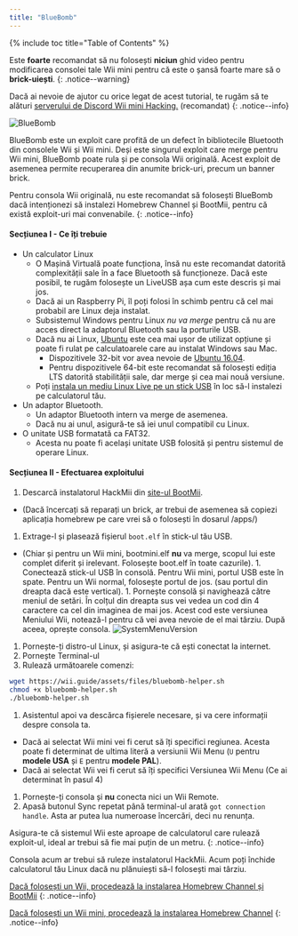 ```yaml
---
title: "BlueBomb"
---
```


{% include toc title="Table of Contents" %}

Este **foarte** recomandat să nu folosești **niciun** ghid video pentru modificarea consolei tale Wii mini pentru că este o șansă foarte mare să o **brick-uiești**.
{: .notice--warning}

Dacă ai nevoie de ajutor cu orice legat de acest tutorial, te rugăm să te alături [ serverului de Discord Wii mini Hacking.](https://discord.gg/6ryxnkS) (recomandat)
{: .notice--info}

![BlueBomb](/images/bluebomb.png)

BlueBomb este un exploit care profită de un defect în bibliotecile Bluetooth din consolele Wii și Wii mini. Deși este singurul exploit care merge pentru Wii mini, BlueBomb poate rula și pe consola Wii originală. Acest exploit de asemenea permite recuperarea din anumite brick-uri, precum un banner brick.

Pentru consola Wii originală, nu este recomandat să folosești BlueBomb dacă intenționezi să instalezi Homebrew Channel și BootMii, pentru că există exploit-uri mai convenabile.
{: .notice--info}

#### Secțiunea I - Ce îți trebuie
- Un calculator Linux
  - O Mașină Virtuală poate funcționa, însă nu este recomandat datorită complexității sale în a face Bluetooth să funcționeze. Dacă este posibil, te rugăm folosește un LiveUSB așa cum este descris și mai jos.
  - Dacă ai un Raspberry Pi, îl poți folosi în schimb pentru că cel mai probabil are Linux deja instalat.
  - Subsistemul Windows pentru Linux *nu va merge* pentru că nu are acces direct la adaptorul Bluetooth sau la porturile USB.
  - Dacă nu ai Linux, [Ubuntu](https://ubuntu.com/download/desktop) este cea mai ușor de utilizat opțiune și poate fi rulat pe calculatoarele care au instalat Windows sau Mac.
    - Dispozitivele 32-bit vor avea nevoie de [Ubuntu 16.04](http://releases.ubuntu.com/16.04/).
    - Pentru dispozitivele 64-bit este recomandat să folosești ediția LTS datorită stabilității sale, dar merge și cea mai nouă versiune.
  - Poți [instala un mediu Linux Live pe un stick USB](https://ubuntu.com/tutorials/tutorial-create-a-usb-stick-on-windows#1-overview) în loc să-l instalezi pe calculatorul tău.
- Un adaptor Bluetooth.
  - Un adaptor Bluetooth intern va merge de asemenea.
  - Dacă nu ai unul, asigură-te să iei unul compatibil cu Linux.
- O unitate USB formatată ca FAT32.
  - Acesta nu poate fi același unitate USB folosită și pentru sistemul de operare Linux.

#### Secțiunea II - Efectuarea exploitului
1. Descarcă instalatorul HackMii din [site-ul BootMii](https://bootmii.org/download/).
- (Dacă încercați să reparați un brick, ar trebui de asemenea să copiezi aplicația homebrew pe care vrei să o folosești în dosarul /apps/)
1. Extrage-l și plasează fișierul `boot.elf` în stick-ul tău USB.
- (Chiar și pentru un Wii mini, bootmini.elf **nu** va merge, scopul lui este complet diferit și irelevant. Folosește boot.elf în toate cazurile). 1. Conectează stick-ul USB în consolă. Pentru Wii mini, portul USB este în spate. Pentru un Wii normal, folosește portul de jos. (sau portul din dreapta dacă este vertical). 1. Pornește consolă și navighează către meniul de setări. În colțul din dreapta sus vei vedea un cod din 4 caractere ca cel din imaginea de mai jos. Acest cod este versiunea Meniului Wii, notează-l pentru că vei avea nevoie de el mai târziu. După aceea, oprește consola. ![SystemMenuVersion](/images/Wii/SystemMenuVersion.png)
1. Pornește-ți distro-ul Linux, și asigura-te că ești conectat la internet.
1. Pornește Terminal-ul
1. Rulează următoarele comenzi:
```bash
wget https://wii.guide/assets/files/bluebomb-helper.sh
chmod +x bluebomb-helper.sh
./bluebomb-helper.sh
```
1. Asistentul apoi va descărca fișierele necesare, și va cere informații despre consola ta.
  - Dacă ai selectat Wii mini vei fi cerut să îți specifici regiunea. Acesta poate fi determinat de ultima literă a versiunii Wii Menu (`U` pentru **modele USA** și `E` pentru **modele PAL**).
  - Dacă ai selectat Wii vei fi cerut să îți specifici Versiunea Wii Menu (Ce ai determinat în pasul 4)
1. Pornește-ți consola și **nu** conecta nici un Wii Remote.
1. Apasă butonul Sync repetat până terminal-ul arată `got connection handle`. Asta ar putea lua numeroase încercări, deci nu renunța.

Asigura-te că sistemul Wii este aproape de calculatorul care rulează exploit-ul, ideal ar trebui să fie mai puțin de un metru.
{: .notice--info}

Consola acum ar trebui să ruleze instalatorul HackMii. Acum poți închide calculatorul tău Linux dacă nu plănuiești să-l folosești mai târziu.

[Dacă folosești un Wii, procedează la instalarea Homebrew Channel și BootMii](hbc)
{: .notice--info}

[Dacă folosești un Wii mini, procedează la instalarea Homebrew Channel](hbc-mini)
{: .notice--info}
